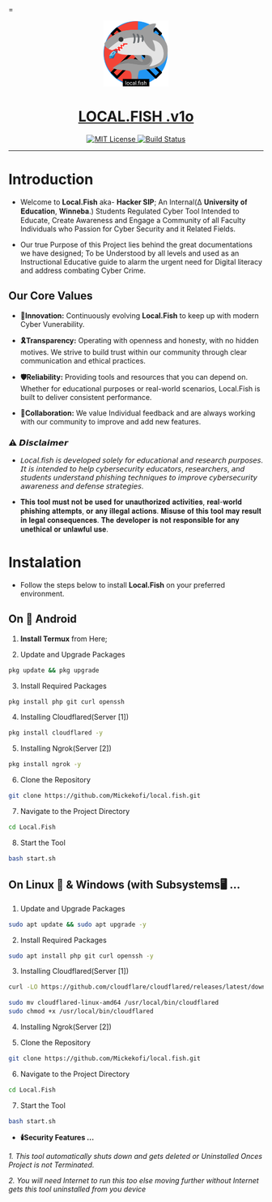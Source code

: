 =<p align="center">
  <a href="https://github.com/Mickekofi/local.fish/404.md">
    <img src="https://github.com/Mickekofi/local.fish/blob/master/flogo.png" width="130">
  </a>
  <a href = "https://github.com/Mickekofi/local.fish/404.md">
  <h1 align="center"><strong>LOCAL.FISH .v1o</strong></h1>
  </a>
  <p align="center">
    <a href="https://chat.whatsapp.com/Et2oy7QEwHVGzcYkIAimYO">
      <img src="https://img.shields.io/badge/Join-Community-blue.svg" alt="MIT License">
    </a>
    <a href="https://wa.me/233505994829?text=*pigtune_From_Github_User_💬Message_:*%20">
      <img src="https://img.shields.io/badge/Contact-Engineers-red.svg" alt="Build Status">
    </a>
  </p>
</p>

---

# Introduction

- Welcome to **Local.Fish** aka- **Hacker SIP**; An Internal(∆ 𝐔𝐧𝐢𝐯𝐞𝐫𝐬𝐢𝐭𝐲 𝐨𝐟 𝐄𝐝𝐮𝐜𝐚𝐭𝐢𝐨𝐧, 𝐖𝐢𝐧𝐧𝐞𝐛𝐚.) Students Regulated Cyber Tool Intended to Educate, Create Awareness and Engage a Community of all Faculty Individuals who Passion for Cyber Security and it Related Fields. 

- Our true Purpose of this Project lies behind the great documentations we have designed; To be Understood by all levels and used as an Instructional Educative guide to alarm the urgent need for Digital literacy and address combating Cyber Crime.

## Our Core Values

- **🌟Innovation:** Continuously evolving **Local.Fish** to keep up with modern Cyber Vunerability.

- **🎗️Transparency:** Operating with openness and honesty, with no hidden motives. We strive to build trust within our community through clear communication and ethical practices.

- **🛡️Reliability:** Providing tools and resources that you can depend on. Whether for educational purposes or real-world scenarios, Local.Fish is built to deliver consistent performance.

- **🤝Collaboration:** We value Individual feedback and are always working with our community to improve and add new features.
 

### ⚠️ 𝘿𝙞𝙨𝙘𝙡𝙖𝙞𝙢𝙚𝙧

- 𝘓𝘰𝘤𝘢𝘭.𝘧𝘪𝘴𝘩 𝘪𝘴 𝘥𝘦𝘷𝘦𝘭𝘰𝘱𝘦𝘥 𝘴𝘰𝘭𝘦𝘭𝘺 𝘧𝘰𝘳 𝘦𝘥𝘶𝘤𝘢𝘵𝘪𝘰𝘯𝘢𝘭 𝘢𝘯𝘥 𝘳𝘦𝘴𝘦𝘢𝘳𝘤𝘩 𝘱𝘶𝘳𝘱𝘰𝘴𝘦𝘴. 𝘐𝘵 𝘪𝘴 𝘪𝘯𝘵𝘦𝘯𝘥𝘦𝘥 𝘵𝘰 𝘩𝘦𝘭𝘱 𝘤𝘺𝘣𝘦𝘳𝘴𝘦𝘤𝘶𝘳𝘪𝘵𝘺 𝘦𝘥𝘶𝘤𝘢𝘵𝘰𝘳𝘴, 𝘳𝘦𝘴𝘦𝘢𝘳𝘤𝘩𝘦𝘳𝘴, 𝘢𝘯𝘥 𝘴𝘵𝘶𝘥𝘦𝘯𝘵𝘴 𝘶𝘯𝘥𝘦𝘳𝘴𝘵𝘢𝘯𝘥 𝘱𝘩𝘪𝘴𝘩𝘪𝘯𝘨 𝘵𝘦𝘤𝘩𝘯𝘪𝘲𝘶𝘦𝘴 𝘵𝘰 𝘪𝘮𝘱𝘳𝘰𝘷𝘦 𝘤𝘺𝘣𝘦𝘳𝘴𝘦𝘤𝘶𝘳𝘪𝘵𝘺 𝘢𝘸𝘢𝘳𝘦𝘯𝘦𝘴𝘴 𝘢𝘯𝘥 𝘥𝘦𝘧𝘦𝘯𝘴𝘦 𝘴𝘵𝘳𝘢𝘵𝘦𝘨𝘪𝘦𝘴.

- 𝐓𝐡𝐢𝐬 𝐭𝐨𝐨𝐥 𝐦𝐮𝐬𝐭 𝐧𝐨𝐭 𝐛𝐞 𝐮𝐬𝐞𝐝 𝐟𝐨𝐫 𝐮𝐧𝐚𝐮𝐭𝐡𝐨𝐫𝐢𝐳𝐞𝐝 𝐚𝐜𝐭𝐢𝐯𝐢𝐭𝐢𝐞𝐬, 𝐫𝐞𝐚𝐥-𝐰𝐨𝐫𝐥𝐝 𝐩𝐡𝐢𝐬𝐡𝐢𝐧𝐠 𝐚𝐭𝐭𝐞𝐦𝐩𝐭𝐬, 𝐨𝐫 𝐚𝐧𝐲 𝐢𝐥𝐥𝐞𝐠𝐚𝐥 𝐚𝐜𝐭𝐢𝐨𝐧𝐬. 𝐌𝐢𝐬𝐮𝐬𝐞 𝐨𝐟 𝐭𝐡𝐢𝐬 𝐭𝐨𝐨𝐥 𝐦𝐚𝐲 𝐫𝐞𝐬𝐮𝐥𝐭 𝐢𝐧 𝐥𝐞𝐠𝐚𝐥 𝐜𝐨𝐧𝐬𝐞𝐪𝐮𝐞𝐧𝐜𝐞𝐬. 𝐓𝐡𝐞 𝐝𝐞𝐯𝐞𝐥𝐨𝐩𝐞𝐫 𝐢𝐬 𝐧𝐨𝐭 𝐫𝐞𝐬𝐩𝐨𝐧𝐬𝐢𝐛𝐥𝐞 𝐟𝐨𝐫 𝐚𝐧𝐲 𝐮𝐧𝐞𝐭𝐡𝐢𝐜𝐚𝐥 𝐨𝐫 𝐮𝐧𝐥𝐚𝐰𝐟𝐮𝐥 𝐮𝐬𝐞.

# Instalation

- Follow the steps below to install **Local.Fish** on your preferred environment.

## On 📱 Android

1) **Install Termux** from Here;

2) Update and Upgrade Packages

```sh
pkg update && pkg upgrade

```

3) Install Required Packages

```sh
pkg install php git curl openssh

```

4) Installing Cloudflared(Server [1])

```sh
pkg install cloudflared -y
```

5) Installing Ngrok(Server [2])

```sh
pkg install ngrok -y
```

6) Clone the Repository

```sh
git clone https://github.com/Mickekofi/local.fish.git
```

7) Navigate to the Project Directory

```sh
cd Local.Fish
```

8) Start the Tool

```sh
bash start.sh
```

## On Linux 🐧 & Windows (with Subsystems🖥️ ...

1) Update and Upgrade Packages

```sh
sudo apt update && sudo apt upgrade -y
```

2) Install Required Packages

```sh
sudo apt install php git curl openssh -y
```

3) Installing Cloudflared(Server [1])

```sh
curl -LO https://github.com/cloudflare/cloudflared/releases/latest/download/cloudflared-linux-amd64
```

```sh
sudo mv cloudflared-linux-amd64 /usr/local/bin/cloudflared
sudo chmod +x /usr/local/bin/cloudflared
```

4) Installing Ngrok(Server [2])

 

5) Clone the Repository

```sh
git clone https://github.com/Mickekofi/local.fish.git
```

6) Navigate to the Project Directory

```sh
cd Local.Fish
```

7) Start the Tool

```sh
bash start.sh
```

- **🕯️Security Features ...**
  
*1. This tool automatically shuts down and gets deleted or Uninstalled Onces Project is not Terminated.*

*2. You will need Internet to run this too else moving further without Internet gets this tool uninstalled from you device*
